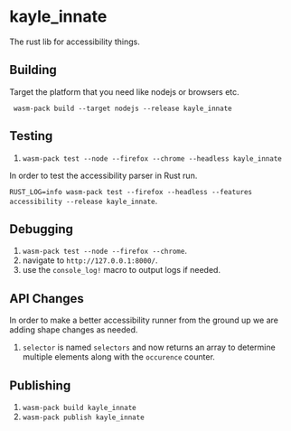 # kayle_innate

The rust lib for accessibility things.

## Building

Target the platform that you need like nodejs or browsers etc.

` wasm-pack build --target nodejs --release kayle_innate`

## Testing

1. `wasm-pack test --node --firefox --chrome --headless kayle_innate`

In order to test the accessibility parser in Rust run.

`RUST_LOG=info wasm-pack test --firefox --headless --features accessibility --release kayle_innate`.

## Debugging

1. `wasm-pack test --node --firefox --chrome`.
1. navigate to `http://127.0.0.1:8000/`.
1. use the `console_log!` macro to output logs if needed.

## API Changes

In order to make a better accessibility runner from the ground up we are adding shape changes as needed.

1. `selector` is named `selectors` and now returns an array to determine multiple elements along with the `occurence` counter.

## Publishing

1. `wasm-pack build kayle_innate`
1. `wasm-pack publish kayle_innate`
